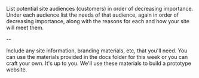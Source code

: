 List potential site audiences (customers) in order of decreasing importance.  Under each audience list the needs of that audience, again in order of decreasing importance, along with the reasons for each and how your site will meet them.

--

Include any site information, branding materials, etc, that you'll need.  You can use the materials provided in the docs folder for this week or you can craft your own.  It's up to you.  We'll use these materials to build a prototype website.

